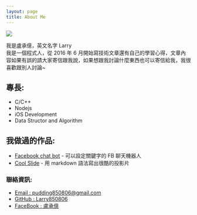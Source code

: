 ```yaml
---
layout: page
title: About Me
---
```


![](https://avatars0.githubusercontent.com/u/10403741?v=3&s=300)
<p class="message">
我是盧承億，英文名字 Larry<br>
我是一個程式人，從 2016 年 6 月開始寫技術文章還有自己的學習心得，文章內容如果有誤的請大家寄信跟我說，如果想跟我討論什麼東西也可以寄信給我，我很喜歡跟別人討論~
</p>

## 專長:

- C/C++
- Nodejs
- iOS Development
- Data Structor and Algorithm


## 我做過的作品:

- [Facebook chat bot](https://github.com/Larry850806/facebook-chat-bot) - 可以設定關鍵字的 FB 聊天機器人
- [Cool Slide](https://github.com/CoolSlide/cool-slide) - 用 markdown 語法寫出很酷的投影片


### 聯絡資訊:

- [Email : pudding850806@gmail.com](mailto:pudding850806@gmail.com)<br>
- [GitHub : Larry850806](https://github.com/Larry850806)<br>
- [FaceBook : 盧承億](https://www.facebook.com/Larry850806)<br>

